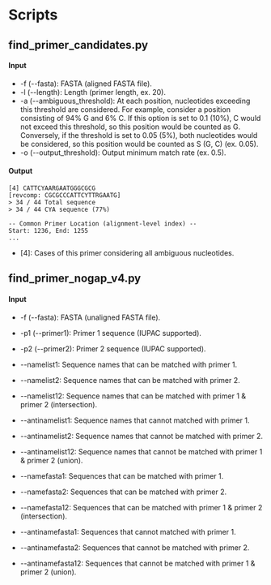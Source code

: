 # Scripts

## find_primer_candidates.py

#### Input

  * -f (--fasta): FASTA (aligned FASTA file).
  * -l (--length): Length (primer length, ex. 20).
  * -a (--ambiguous_threshold):
    At each position, nucleotides exceeding this threshold are considered.
    For example, consider a position consisting of 94% G and 6% C.
    If this option is set to 0.1 (10%), C would not exceed this threshold, so this position would be counted as G.
    Conversely, if the threshold is set to 0.05 (5%), both nucleotides would be considered, so this position would be counted as S (G, C) (ex. 0.05).
  * -o (--output_threshold): Output minimum match rate (ex. 0.5).
    
#### Output

```
[4] CATTCYAARGAATGGGCGCG
[revcomp: CGCGCCCATTCYTTRGAATG]
> 34 / 44 Total sequence
> 34 / 44 CYA sequence (77%)

-- Common Primer Location (alignment-level index) --
Start: 1236, End: 1255
...
```
  * [4]: Cases of this primer considering all ambiguous nucleotides.

## find_primer_nogap_v4.py

#### Input

  * -f (--fasta): FASTA (unaligned FASTA file).
  * -p1 (--primer1): Primer 1 sequence (IUPAC supported).
  * -p2 (--primer2): Primer 2 sequence (IUPAC supported).

  * --namelist1: Sequence names that can be matched with primer 1.
  * --namelist2: Sequence names that can be matched with primer 2.
  * --namelist12: Sequence names that can be matched with primer 1 & primer 2 (intersection).
  * --antinamelist1: Sequence names that cannot matched with primer 1.
  * --antinamelist2: Sequence names that cannot be matched with primer 2.
  * --antinamelist12: Sequence names that cannot be matched with primer 1 & primer 2 (union).
  * --namefasta1: Sequences that can be matched with primer 1.
  * --namefasta2: Sequences that can be matched with primer 2.
  * --namefasta12: Sequences that can be matched with primer 1 & primer 2 (intersection).
  * --antinamefasta1: Sequences that cannot matched with primer 1.
  * --antinamefasta2: Sequences that cannot be matched with primer 2.
  * --antinamefasta12: Sequences that cannot be matched with primer 1 & primer 2 (union).


